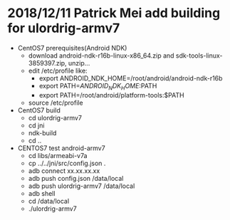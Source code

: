 # 2018/12/11 Patrick Mei add building for ulordrig-armv7
- CentOS7 prerequisites(Android NDK)
	- download android-ndk-r16b-linux-x86_64.zip and sdk-tools-linux-3859397.zip, unzip...
	- edit /etc/profile like:
		- export ANDROID_NDK_HOME=/root/android/android-ndk-r16b
		- export PATH=$ANDROID_NDK_HOME:$PATH
		- export PATH=/root/android/platform-tools:$PATH
	- source /etc/profile
- CentOS7 build
	- cd ulordrig-armv7
	- cd jni
	- ndk-build
	- cd ..
- CENTOS7 test android-armv7
	- cd libs/armeabi-v7a
	- cp ../../jni/src/config.json .
	- adb connect xx.xx.xx.xx
	- adb push config.json /data/local
	- adb push ulordrig-armv7 /data/local
	- adb shell
	- cd /data/local
	- ./ulordrig-armv7


